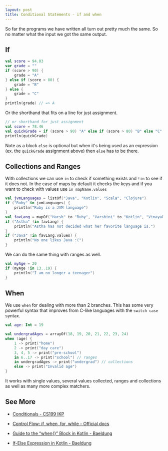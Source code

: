 ```yaml
---
layout: post
title: Conditional Statements - if and when
---
```


So far the programs we have written all turn out pretty much the same. So no matter what the input we got the same output. 

## If

```kotlin
val score = 94.03
var grade = ""
if (score > 90) {
    grade = "A"
} else if (score > 80) {
    grade = "B"
} else {
    grade = "C"
}
println(grade) // => A
```

Or the shorthand that fits on a line for just assignment.

```kotlin
// or shorthand for just assignment
val score = 78.46
val quickGrade = if (score > 90) "A" else if (score > 80) "B" else "C"
println(quickGrade)
```

Note as a block `else` is optional but when it's being used as an expression (ex. the `quickGrade` assignment above) then `else` has to be there.

## Collections and Ranges

With collections we can use `in` to check if something exists and `!in` to see if it does not. In the case of maps by default it checks the keys and if you want to check with values use `in mapName.values`

```kotlin
val jvmLanguages = listOf("Java", "Kotlin", "Scala", "Clojure")
if ("Ruby" in jvmLanguages) {
    println("Ruby is a JVM language")
}
val favLang = mapOf("Harsh" to "Ruby", "Varshini" to "Kotlin", "Vinayak" to "JavaScript")
if ("Astha" !in favLang) {
    println("Astha has not decided what her favorite language is.")
}
if ("Java" !in favLang.values) {
    println("No one likes Java :(")
}
```

We can do the same thing with ranges as well.

```kotlin
val myAge = 20
if (myAge !in 13..19) {
    println("I am no longer a teenager")
}
```

## When  

We use `when` for dealing with more than 2 branches. This has some very powerful syntax that improves from C-like languages with the `switch case` syntax.

```kotlin
val age: Int = 19 

val undergradAges = arrayOf(18, 19, 20, 21, 22, 23, 24)
when (age) {
    1 -> print("home")
    2 -> print("day care")
    3, 4, 5 -> print("pre-school")
    in 6..17 -> print("school") // ranges
    in undergradAges -> print("undergrad") // collections
    else -> print("Invalid age")
}
```
 
It works with single values, several values collected, ranges and collections as well as many more complex matchers. 

## See More

* [Conditionals - CS199 IKP](https://kotlin.cs.illinois.edu/lessons/conditionals/)

* [Control Flow: if, when, for, while - Official docs](https://kotlinlang.org/docs/reference/control-flow.html)

* [Guide to the “when{}” Block in Kotlin - Baeldung](https://www.baeldung.com/kotlin-when)

* [If-Else Expression in Kotlin - Baeldung](https://www.baeldung.com/kotlin/if-else-expression)